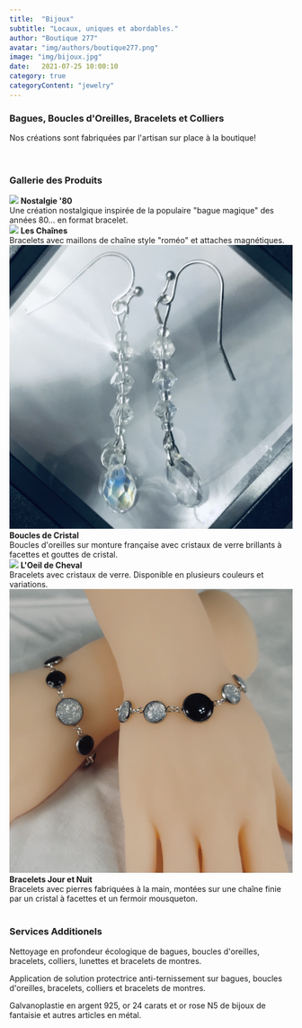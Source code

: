 ```yaml
---
title:  "Bijoux"
subtitle: "Locaux, uniques et abordables."
author: "Boutique 277"
avatar: "img/authors/boutique277.png"
image: "img/bijoux.jpg"
date:   2021-07-25 10:00:10
category: true
categoryContent: "jewelry"
---
```


### Bagues, Boucles d'Oreilles, Bracelets et Colliers
Nos créations sont fabriquées par l'artisan sur place à la boutique!
<br /><br /><br />

### Gallerie des Produits
<img class="post-image-product" src="/img/products/jewelry/bracelet-0002.png">
<strong>Nostalgie '80</strong><br />
Une création nostalgique inspirée de la populaire "bague magique" des années 80... en format bracelet.
<div class="post-image-clear"></div>

<img class="post-image-product" src="/img/products/jewelry/bracelet-0003.png">
<strong>Les Chaînes</strong><br />
Bracelets avec maillons de chaîne style "roméo" et attaches magnétiques.
<div class="post-image-clear"></div>

<img class="post-image-product" src="/img/products/jewelry/bouclesoreilles-0001.png">
<strong>Boucles de Cristal</strong><br />
Boucles d'oreilles sur monture française avec cristaux de verre brillants à facettes et gouttes de cristal.
<div class="post-image-clear"></div>

<img class="post-image-product" src="/img/products/jewelry/bracelet-0004.png">
<strong>L'Oeil de Cheval</strong><br />
Bracelets avec cristaux de verre. Disponible en plusieurs couleurs et variations.
<div class="post-image-clear"></div>

<img class="post-image-product" src="/img/products/jewelry/bracelet-0001.png">
<strong>Bracelets Jour et Nuit</strong><br />
Bracelets avec pierres fabriquées à la main, montées sur une chaîne finie par un cristal à facettes et un fermoir mousqueton.
<div class="post-image-clear"></div>
<br />

### Services Additionels
Nettoyage en profondeur écologique de bagues, boucles d'oreilles, bracelets, colliers, lunettes et bracelets de montres.

Application de solution protectrice anti-ternissement sur bagues, boucles d'oreilles, bracelets, colliers et bracelets de montres.

Galvanoplastie en argent 925, or 24 carats et or rose N5 de bijoux de fantaisie et autres articles en métal.